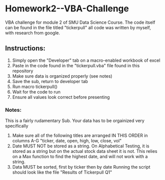 # Homework2--VBA-Challenge
VBA challenge for module 2 of SMU Data Science Course. The code itself can be found in the file titled "tickerpull" all code was written by myself, with research from google.



## Instructions:
1. Simply open the "Developer" tab on a macro-enabled workbook of excel
2. Paste in the code found in the "tickerpull.vba" file found in this repository
3. Make sure data is organized properly (see notes)
4. Save the sub, return to developer tab
5. Run macro tickerpull()
6. Wait for the code to run
7. Ensure all values look correct before presenting

### Notes:
This is a fairly rudamentary Sub. Your data has to be orgainized very specifically
1. Make sure all of the following titles are arranged IN THIS ORDER in columns A-G
   "ticker,	date, open,	high,	low,	close,	vol"
3. Date MUST NOT be stored as a string. On Alphabetical Testing, it is stored as a string but on the actual stock data sheet it is not. This relies on a Max function to find the highest date, and will not work with a string. 
4. Data MUST be sorted, first by ticker then by date
Running the script should look like the file "Results of Tickerpull Q1" 
